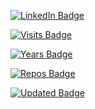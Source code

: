 
[![LinkedIn Badge](https://img.shields.io/badge/LinkedIn-Profile-informational?style=for-the-badge&logo=linkedin&logoColor=white&color=0D76A8)](https://www.linkedin.com/in/hakan-akgül/)

[![Visits Badge](https://badges.pufler.dev/visits/hakan-akgul/hakan-akgul?style=for-the-badge)](https://github.com/hakan-akgul)

[![Years Badge](https://badges.pufler.dev/years/hakan-akgul?style=for-the-badge)](https://badges.pufler.dev)

[![Repos Badge](https://badges.pufler.dev/repos/hakan-akgul?style=for-the-badge)](https://badges.pufler.dev)

[![Updated Badge](https://badges.pufler.dev/updated/hakan-akgul/git-badges?style=for-the-badge)](https://badges.pufler.dev)

